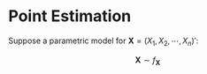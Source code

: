 # Point Estimation

Suppose a parametric model for $\mathbf{X}=(X_1,X_2,\cdots,X_n)'$:

$$ \mathbf{X}\sim f_{\mathbf{X}} $$